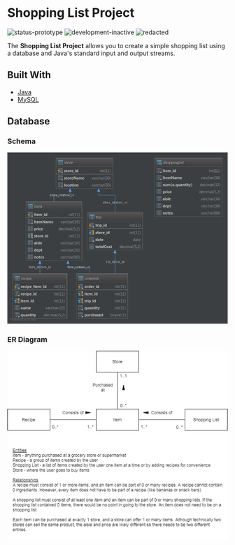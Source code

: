 # Shopping List Project

<img 
    src="https://img.shields.io/badge/status-prototype-yellow"
    alt="status-prototype">
<img 
    src="https://img.shields.io/badge/development-inactive-inactive"
    alt="development-inactive">
<img 
    src="https://img.shields.io/badge/REDACTED-orange"
    alt="redacted">
    
The **Shopping List Project** allows you to create a simple shopping list using a database and Java's standard input and output streams.

## Built With

* <a href="https://docs.oracle.com/en/java/index.html">Java</a>
* <a href="https://dev.mysql.com/doc/">MySQL</a>

## Database
### Schema
![schema](schema.png)
### ER Diagram
![er-diagram](entity-relationship.png)